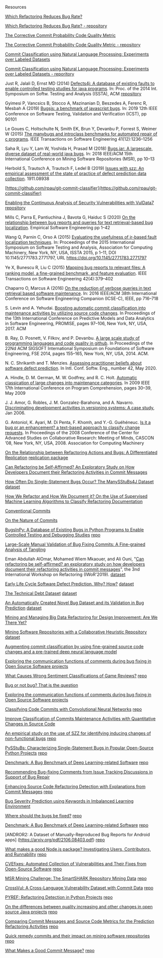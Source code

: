 Resources

[Which Refactoring Reduces Bug Rate?](https://www.cs.huji.ac.il/~feit/papers/Refactor19PROMISE.pdf)

[Which Refactoring Reduces Bug Rate? - repository](https://github.com/evidencebp/Which-Refactoring-Reduces-Bug-Rate)

[The Corrective Commit Probability Code Quality Metric](https://arxiv.org/abs/2007.10912)

[The Corrective Commit Probability Code Quality Metric - repository](https://github.com/evidencebp/corrective-commit-probability)


[Commit Classification using Natural Language Processing: Experiments over Labeled Datasets](http://cibse2020.ppgia.pucpr.br/images/artigos/4/S04_P1.pdf)

[Commit Classification using Natural Language Processing: Experiments over Labeled Datasets - reporitory](https://github.com/gesteves91/fasttext-commit-classification)


Just R, Jalali D, Ernst MD (2014) [Defects4j: A database of existing faults to enable controlled testing studies for java programs](https://www.researchgate.net/publication/266659285_Defects4J_a_database_of_existing_faults_to_enable_controlled_testing_studies_for_Java_programs). In: Proc. of the 2014 Int. Symposium on Softw. Testing and Analysis (ISSTA), ACM [repository](https://github.com/rjust/defects4j)


Gyimesi P, Vancsics B, Stocco A, Mazinanian D, Beszedes A, Ferenc R, Mesbah A (2019) [Bugsjs: a benchmark of javascript bugs](https://www.researchgate.net/publication/333681142_BUGSJS_A_Benchmark_of_JavaScript_Bugs). In: 2019 12th IEEE Conference on Software Testing, Validation and Veriﬁcation (ICST), pp 90101

Le Goues C, Holtschulte N, Smith EK, Brun Y, Devanbu P, Forrest S, Weimer W (2015) [The manybugs and introclass benchmarks for automated repair of c programs](https://squareslab.github.io/materials/LeGouesManyBugs2015.pdf). IEEE Transactions on Software Engineering 41(12):1236–1256

Saha R, Lyu Y, Lam W, Yoshida H, Prasad M (2018) [Bugs.jar: A largescale, diverse dataset of real-world java bugs](http://winglam2.web.engr.illinois.edu/publications/2018/bugs-dot-jar.pdf). In: 2018 IEEE/ACM 15th International Conference on Mining Software Repositories (MSR), pp 10–13

Herbold S, Trautsch A, Trautsch F, Ledel B (2019) [Issues with szz: An empirical assessment of the state of practice of defect prediction data collection](https://arxiv.org/abs/1911.08938). 1911.08938

[https://github.com/rpau/git-commit-classifier](https://github.com/rpau/git-commit-classifier)

[Enabling the Continuous Analysis of Security Vulnerabilities with VulData7](https://orbilu.uni.lu/bitstream/10993/36157/1/scam18.pdf) [repository](https://github.com/electricalwind/data7)

Mills C, Parra E, Pantiuchina J, Bavota G, Haiduc S (2020) [On the relationship between bug reports and queries for text retrieval-based bug localization](https://link.springer.com/article/10.1007/s10664-020-09823-w). Empirical Software Engineering pp 1–42

Wang Q, Parnin C, Orso A (2015) [Evaluating the usefulness of ir-based fault localization techniques](http://chrisparnin.me/pdf/ISSTA15.pdf). In: Proceedings of the 2015 International Symposium on Software Testing and Analysis, Association for Computing Machinery, New York, NY, USA, ISSTA 2015, p 1–11, DOI 10.1145/2771783.2771797, URL https://doi.org/10.1145/2771783.2771797

Ye X, Bunescu R, Liu C (2015) [Mapping bug reports to relevant ﬁles: A ranking model, a ﬁne-grained benchmark, and feature evaluation](https://www.researchgate.net/publication/281831915_Mapping_Bug_Reports_to_Relevant_Files_A_Ranking_Model_a_Fine-Grained_Benchmark_and_Feature_Evaluation). IEEE Transactions on Software Engineering 42(4):379–402

Chaparro O, Marcus A (2016) [On the reduction of verbose queries in text retrieval based software maintenance](https://ieeexplore.ieee.org/document/7883382). In: 2016 IEEE/ACM 38th International Conference on Software Engineering Companion (ICSE-C), IEEE, pp 716–718

S. Levin and A. Yehudai. [Boosting automatic commit classification into maintenance activities by utilizing source code changes](https://arxiv.org/pdf/1711.05340.pdf).
In Proceedings of the 13th International Conference on Predictive
Models and Data Analytics in Software Engineering, PROMISE,
pages 97–106, New York, NY, USA, 2017. ACM

B. Ray, D. Posnett, V. Filkov, and P. Devanbu. [A large scale
study of programming languages and code quality in github](https://web.cs.ucdavis.edu/~filkov/papers/lang_github.pdf).
In Proceedings of the 22Nd ACM SIGSOFT International Symposium
on Foundations of Software Engineering, FSE 2014, pages 155–165,
New York, NY, USA, 2014. ACM.

N. C. Shrikanth and T. Menzies. [Assessing practitioner beliefs
about software defect prediction](https://arxiv.org/abs/1912.10093). In Intl. Conf. Softw. Eng.,
number 42, May 2020.

A. Hindle, D. M. German, M. W. Godfrey, and R. C. Holt.
[Automatic classication of large changes into maintenance categories](https://softwareprocess.es/pubs/hindleICPC2009-large-changes-classification.pdf). In 2009 IEEE 17th International Conference on Program
Comprehension, pages 30–39, May 2009

J. J. Amor, G. Robles, J. M. Gonzalez-Barahona, and A. Navarro.
[Discriminating development activities in versioning systems: A
case study](http://citeseerx.ist.psu.edu/viewdoc/summary?doi=10.1.1.102.3673), Jan 2006.

G. Antoniol, K. Ayari, M. Di Penta, F. Khomh, and Y.-G.
Guéhéneuc. [Is it a bug or an enhancement? a text-based approach
to classify change requests](http://swat.polymtl.ca/~foutsekh/docs/CASCON'08.pdf). In Proceedings of the 2008 Conference of
the Center for Advanced Studies on Collaborative Research: Meeting of
Minds, CASCON ’08, New York, NY, USA, 2008. Association for
Computing Machinery

[On the Relationship between Refactoring Actions and Bugs:
A Differentiated Replication](https://arxiv.org/pdf/2009.11685.pdf) [replication package](https://zenodo.org/record/4018691#.X47GOZMzZhE)

[Can Refactoring be Self-Affirmed? An Exploratory
Study on How Developers Document their
Refactoring Activities in Commit Messages](https://www.researchgate.net/profile/Mohamed_Wiem_Mkaouer/publication/334282567_Can_Refactoring_Be_Self-Affirmed_An_Exploratory_Study_on_How_Developers_Document_Their_Refactoring_Activities_in_Commit_Messages/links/5d218f34458515c11c18d96c/Can-Refactoring-Be-Self-Affirmed-An-Exploratory-Study-on-How-Developers-Document-Their-Refactoring-Activities-in-Commit-Messages.pdf)

[How Often Do Single-Statement Bugs Occur? The ManySStuBs4J Dataset](https://arxiv.org/pdf/1905.13334.pdf) [dataset](https://zenodo.org/record/3653444#.X5l8W5MzZ70)

[How We Refactor and How We Document it? On the Use of Supervised Machine Learning Algorithms to Classify Refactoring Documentation](https://arxiv.org/pdf/2010.13890.pdf)

[Conventional Commits](https://www.conventionalcommits.org/en/v1.0.0/)

[On the Nature of Commits](https://www.inf.usi.ch/lanza/Downloads/Hatt2008a.pdf)

[BugsInPy: A Database of Existing Bugs in Python Programs to
Enable Controlled Testing and Debugging Studies](https://dl.acm.org/doi/pdf/10.1145/3368089.3417943) [repo](https://github.com/soarsmu/BugsInPy/)

[Large-Scale Manual Validation of Bug Fixing Commits: A Fine-grained Analysis of Tangling](https://arxiv.org/abs/2011.06244)

Eman Abdullah AlOmar, Mohamed Wiem Mkaouer, and Ali Ouni, "[Can refactoring be self-affirmed? an exploratory study on how developers document their refactoring activities in commit messages](https://www.researchgate.net/publication/334282567_Can_Refactoring_Be_Self-Affirmed_An_Exploratory_Study_on_How_Developers_Document_Their_Refactoring_Activities_in_Commit_Messages)", the 3nd International Workshop on Refactoring (IWoR'2019). [dataset](https://smilevo.github.io/code.html)

[Early Life Cycle Software Defect Prediction. Why? How?](https://arxiv.org/abs/2011.13071) [dataset](https://github.com/anonymousseresearcher/EarlyDefectPrediction)

[The Technical Debt Dataset](https://arxiv.org/pdf/1908.00827.pdf) [dataset](https://github.com/clowee/The-Technical-Debt-Dataset)

[An Automatically Created Novel Bug Dataset and its Validation in Bug Prediction](http://www.inf.u-szeged.hu/~ferenc/pdf/FGG20-JSS-An%20automatically%20created%20novel%20bug%20dataset%20and%20its%20validation%20in%20bug%20prediction.pdf) [dataset](http://www.inf.u-szeged.hu/~ferenc/papers/BugHunterDataSet/)

[Mining and Managing Big Data Refactoring for
Design Improvement: Are We There Yet?](https://www.researchgate.net/profile/Eman_Alomar3/publication/349105868_Mining_and_Managing_Big_Data_Refactoring_for_Design_Improvement_Are_We_There_Yet/links/60207cc545851589398c1a5c/Mining-and-Managing-Big-Data-Refactoring-for-Design-Improvement-Are-We-There-Yet.pdf)


[Mining Software Repositories with a Collaborative Heuristic Repository](https://arxiv.org/pdf/2103.01722.pdf) [dataset](https://github.com/giganticode/bohr)

[Augmenting commit classification by using fine-grained source code changes and a pre-trained deep neural language model](https://www.sciencedirect.com/science/article/abs/pii/S0950584921000495)

[Exploring the communication functions of comments during bug fixing in Open Source Software projects](https://www.sciencedirect.com/science/article/abs/pii/S0950584921000665)

[What Causes Wrong Sentiment Classifications of Game Reviews?](https://www.researchgate.net/profile/Cor-Paul-Bezemer/publication/350638067_What_Causes_Wrong_Sentiment_Classifications_of_Game_Reviews/links/606b3aca299bf1252e2fc0d9/What-Causes-Wrong-Sentiment-Classifications-of-Game-Reviews.pdf) [repo](https://github.com/asgaardlab/sentiment-analysis-Steam_reviews/)

[Bug or not bug? That is the question](https://arxiv.org/pdf/2103.12218.pdf)

[Exploring the communication functions of comments during bug fixing in Open Source Software projects](https://www.sciencedirect.com/science/article/abs/pii/S0950584921000665)

[Classifying Code Commits with Convolutional Neural Networks](https://people.cs.vt.edu/nm8247/publications/ijcnn-cr-2021.pdf) [repo](https://figshare.com/s/2c04d6bde90e761b11a3)

[Improve Classification of Commits Maintenance Activities with Quantitative Changes in Source Code](https://www.scitepress.org/Papers/2021/104017/104017.pdf)

[An empirical study on the use of SZZ for identifying inducing changes of non-functional bugs](https://link.springer.com/article/10.1007/s10664-021-09970-8) [repo](https://github.com/senseconcordia/NFBugsExtended)

[PySStuBs: Characterizing Single-Statement Bugs in Popular Open-Source Python Projects](https://www.researchgate.net/profile/Cor-Paul-Bezemer/publication/349899864_PySStuBs_Characterizing_Single-Statement_Bugs_in_Popular_Open-Source_Python_Projects/links/604aa73045851543166f2305/PySStuBs-Characterizing-Single-Statement-Bugs-in-Popular-Open-Source-Python-Projects.pdf) [repo](https://zenodo.org/record/4589607#.YK8nz7Qza3c)

[Denchmark: A Bug Benchmark of Deep Learning-related Software](https://www.computer.org/csdl/pds/api/csdl/proceedings/download-article/1tB7k9SCa9q/pdf) [repo](https://github.com/RosePasta/Denchmark_BRs)

[Recommending Bug-fixing Comments from Issue Tracking Discussions in Support of Bug Repair](https://arxiv.org/pdf/2105.11525.pdf)

[Enhancing Source Code Refactoring Detection with Explanations from Commit Messages](https://www.researchgate.net/profile/Rrezarta_Krasniqi/publication/340402742_Enhancing_Source_Code_Refactoring_Detection_with_Explanations_from_Commit_Messages/links/5f6e809e92851c14bc972692/Enhancing-Source-Code-Refactoring-Detection-with-Explanations-from-Commit-Messages.pdf) [repo](https://zenodo.org/record/3596397#.YLjWhTYzZhE)

[Bug Severity Prediction using Keywords in
Imbalanced Learning Environment](http://www.mecs-press.org/ijitcs/ijitcs-v13-n3/IJITCS-V13-N3-4.pdf)

[Where should the bugs be fixed?](https://ink.library.smu.edu.sg/cgi/viewcontent.cgi?article=2530&context=sis_research) [repo](https://code.google.com/archive/p/bugcenter/downloads)

[Denchmark: A Bug Benchmark of Deep Learning-related Software](https://www.computer.org/csdl/pds/api/csdl/proceedings/download-article/1tB7k9SCa9q/pdf) [repo](https://github.com/RosePasta/Denchmark_BRs)

[ANDROR2: A Dataset of Manually-Reproduced Bug Reports for Android apps] (https://arxiv.org/pdf/2106.08403.pdf) [repo](https://github.com/SageSELab/AndroR2)

[What makes a good Node.js package? Investigating Users, Contributors, and Runnability](https://arxiv.org/pdf/2106.12239.pdf) [repo](https://zenodo.org/record/5010160#.YN1ygBMzZhE)

[CVEfixes: Automated Collection of Vulnerabilities and Their Fixes from Open-Source Software](https://arxiv.org/pdf/2107.08760.pdf) [repo](https://zenodo.org/record/4476564#.YP0eyhMzZb8)

[MSR Mining Challenge: The SmartSHARK Repository Mining Data](https://arxiv.org/pdf/2102.11540.pdf) [repo](https://smartshark.github.io/dbreleases/)

[CrossVul: A Cross-Language Vulnerability Dataset with Commit Data](https://dl.acm.org/doi/pdf/10.1145/3468264.3473122) [repo](https://zenodo.org/record/4734050#.YSTP5RMzZb8)

[PYREF: Refactoring Detection in Python Projects](https://users.encs.concordia.ca/home/n/nikolaos/publications/SCAM_2021.pdf) [repo](https://github.com/PyRef/PyRef)

[On the differences between quality increasing and other changes in open source Java projects](https://arxiv.org/pdf/2109.03544.pdf) [repo](https://github.com/atrautsch/emse2021_replication)

[Comparing Commit Messages and Source Code Metrics for the Prediction Refactoring Activities](https://www.mdpi.com/1999-4893/14/10/289) [repo](https://github.com/smilevo/refactoring-metrics-prediction)

[Quick remedy commits and their impact on mining software repositories](https://link.springer.com/article/10.1007/s10664-021-10051-z) [repo](https://github.com/USI-INF-Software/EMSE-ICPC2020-quick-remedy-commit)

[What Makes a Good Commit Message?](https://arxiv.org/pdf/2202.02974.pdf) [repo](https://zenodo.org/record/5909693#.YgfIny2l1DM)
